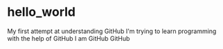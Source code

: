 # hello_world
My first attempt at understanding GitHub
I'm trying to learn programming with the help of GitHub
I am GitHub
GitHub
